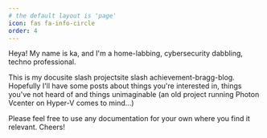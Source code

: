 ```yaml
---
# the default layout is 'page'
icon: fas fa-info-circle
order: 4
---
```


Heya! My name is ka, and I'm a home-labbing, cybersecurity dabbling, techno professional.

This is my docusite slash projectsite slash achievement-bragg-blog. Hopefully I'll have some posts about things you're interested in, things you've not heard of and things unimaginable (an old project running Photon Vcenter on Hyper-V comes to mind...) 

Please feel free to use any documentation for your own where you find it relevant. Cheers!
